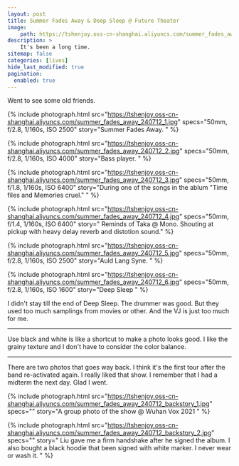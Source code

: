 ```yaml
---
layout: post
title: Summer Fades Away & Deep Sleep @ Future Theater 
image:
    path: https://tshenjoy.oss-cn-shanghai.aliyuncs.com/summer_fades_away_240712_1.jpg
description: >
    It's been a long time.
sitemap: false
categories: [lives]
hide_last_modified: true
pagination: 
  enabled: true
---
```


Went to see some old friends.

{% include photograph.html
src="https://tshenjoy.oss-cn-shanghai.aliyuncs.com/summer_fades_away_240712_1.jpg"
specs="50mm, f/2.8, 1/160s, ISO 2500"
story="Summer Fades Away. " %}

{% include photograph.html
src="https://tshenjoy.oss-cn-shanghai.aliyuncs.com/summer_fades_away_240712_2.jpg"
specs="50mm, f/2.8, 1/160s, ISO 4000"
story="Bass player. " %}

{% include photograph.html
src="https://tshenjoy.oss-cn-shanghai.aliyuncs.com/summer_fades_away_240712_3.jpg"
specs="50mm, f/1.8, 1/160s, ISO 6400"
story="During one of the songs in the ablum "Time files and Memories cruel." " %}

{% include photograph.html
src="https://tshenjoy.oss-cn-shanghai.aliyuncs.com/summer_fades_away_240712_4.jpg"
specs="50mm, f/1.4, 1/160s, ISO 6400"
story=" Reminds of Taka @ Mono. Shouting at pickup with heavy delay reverb and distotion sound." %}

{% include photograph.html
src="https://tshenjoy.oss-cn-shanghai.aliyuncs.com/summer_fades_away_240712_5.jpg"
specs="50mm, f/2.8, 1/160s, ISO 2500"
story="Auld Lang Syne. " %}

{% include photograph.html
src="https://tshenjoy.oss-cn-shanghai.aliyuncs.com/summer_fades_away_240712_6.jpg"
specs="50mm, f/2.8, 1/160s, ISO 1600"
story="Deep Sleep " %}

I didn't stay till the end of Deep Sleep. The drummer was good. But they used too much samplings from movies or other. And the VJ is just too much for me. 

---

Use black and white is like a shortcut to make a photo looks good. I like the grainy texture and I don't have to consider the color balance. 

---

There are two photos that goes way back. I think it's the first tour after the band re-activated again. I really liked that show. I remember that I had a midterm the next day. Glad I went.

{% include photograph.html
src="https://tshenjoy.oss-cn-shanghai.aliyuncs.com/summer_fades_away_240712_backstory_1.jpg"
specs=""
story="A group photo of the show @ Wuhan Vox 2021 " %}

{% include photograph.html
src="https://tshenjoy.oss-cn-shanghai.aliyuncs.com/summer_fades_away_240712_backstory_2.jpg"
specs=""
story=" Liu gave me a firm handshake after he signed the album. I also bought a black hoodie that been signed with white marker. I never wear or wash it. " %}


<!-- ![summer_fades_away_240712_1](https://tshenjoy.oss-cn-shanghai.aliyuncs.com/summer_fades_away_240712_1.jpg)
![summer_fades_away_240712_2](https://tshenjoy.oss-cn-shanghai.aliyuncs.com/summer_fades_away_240712_2.jpg)
![summer_fades_away_240712_3](https://tshenjoy.oss-cn-shanghai.aliyuncs.com/summer_fades_away_240712_3.jpg)
![summer_fades_away_240712_4](https://tshenjoy.oss-cn-shanghai.aliyuncs.com/summer_fades_away_240712_4.jpg)
![summer_fades_away_240712_5](https://tshenjoy.oss-cn-shanghai.aliyuncs.com/summer_fades_away_240712_5.jpg)
![summer_fades_away_240712_6](https://tshenjoy.oss-cn-shanghai.aliyuncs.com/summer_fades_away_240712_6.jpg)
![summer_fades_away_240712_backstory_1](https://tshenjoy.oss-cn-shanghai.aliyuncs.com/summer_fades_away_240712_backstory_1.jpg)
![summer_fades_away_240712_backstory_2](https://tshenjoy.oss-cn-shanghai.aliyuncs.com/summer_fades_away_240712_backstory_2.jpg) -->